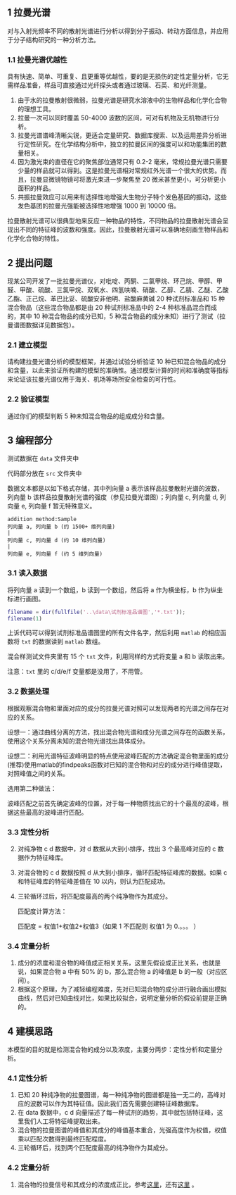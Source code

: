 ## 1 拉曼光谱

对与入射光频率不同的散射光谱进行分析以得到分子振动、转动方面信息，并应用于分子结构研究的一种分析方法。

### 1.1 拉曼光谱优越性

具有快速、简单、可重复、且更重等优越性，要的是无损伤的定性定量分析，它无需样品准备，样品可直接通过光纤探头或者通过玻璃、石英、和光纤测量。

1. 由于水的拉曼散射很微弱，拉曼光谱是研究水溶液中的生物样品和化学化合物的理想工具。
2. 拉曼一次可以同时覆盖 50-4000 波数的区间，可对有机物及无机物进行分析。
3. 拉曼光谱谱峰清晰尖锐，更适合定量研究、数据库搜索、以及运用差异分析进行定性研究。在化学结构分析中，独立的拉曼区间的强度可以和功能集团的数量相关。
4. 因为激光束的直径在它的聚焦部位通常只有 0.2-2 毫米，常规拉曼光谱只需要少量的样品就可以得到。这是拉曼光谱相对常规红外光谱一个很大的优势。而且，拉曼显微镜物镜可将激光束进一步聚焦至 20 微米甚至更小，可分析更小面积的样品。
5. 共振拉曼效应可以用来有选择性地增强大生物分子特个发色基团的振动，这些发色基团的拉曼光强能被选择性地增强 1000 到 10000 倍。

拉曼散射光谱可以很典型地来反应一种物品的特性，不同物品的拉曼散射光谱会呈现出不同的特征峰的波数和强度。因此，拉曼散射光谱可以准确地刻画生物样品和化学化合物的特性。

## 2 提出问题

现某公司开发了一批拉曼光谱仪，对吡啶、丙酮、二氯甲烷、环己烷、甲醇、甲醛、甲酸、硫酸、三氯甲烷、双氧水、四氢呋喃、硝酸、乙醇、乙腈、乙醚、乙酸乙酯、正己烷、苯巴比妥、硫酸安非他明、盐酸麻黄碱 20 种试剂标准品和 15 种混合物品（这些混合物品都是由 20 种试剂标准品中的 2-4 种标准品混合而成的，其中 10 种混合物品的成分已知，5 种混合物品的成分未知）进行了测试（拉曼谱图数据详见数据包）。

### 2.1 建立模型

请构建拉曼光谱分析的模型框架，并通过试验分析验证 10 种已知混合物品的成分和含量，以此来验证所构建的模型的准确性。通过模型计算的时间和准确度等指标来论证该拉曼光谱仪用于海关、机场等场所安全检查的可行性。

### 2.2 验证模型

通过你们的模型判断 5 种未知混合物品的组成成分和含量。

## 3 编程部分

测试数据在 `data` 文件夹中

代码部分放在 `src` 文件夹中

数据文本都是以如下格式存储，其中列向量 a 表示该样品拉曼散射光谱的波数，列向量 b 该样品拉曼散射光谱的强度（参见拉曼光谱图）；列向量 c, 列向量 d, 列向量 e, 列向量 f 暂无特殊意义。

```
addition method:Sample
列向量 a, 列向量 b (约 1500+ 维列向量)
|
列向量 c, 列向量 d (约 10 维列向量)
|
列向量 e, 列向量 f (约 5 维列向量)
```

### 3.1 读入数据

 将列向量 a 读到一个数组，b 读到一个数组，然后将 a 作为横坐标，b 作为纵坐标进行画图。

```matlab
filename = dir(fullfile('..\data\试剂标准品谱图','*.txt'));
filename(1)
```

上诉代码可以得到试剂标准品谱图里的所有文件名字，然后利用 `matlab` 的相应函数将 `txt` 的数据读到 `matlab` 数组。

混合样测试文件夹里有 15 个 `txt` 文件，利用同样的方式将变量 a 和 b 读取出来。

注意：`txt` 里的 c/d/e/f 变量都是没用了，不用管。

### 3.2 数据处理

根据观察混合物和里面对应的成分的拉曼光谱对照可以发现两者的光谱之间存在对应的关系。

设想一：通过曲线分离的方法，找出混合物光谱和成分光谱之间存在的函数关系，使用这个关系分离未知的混合物光谱找出具体成分。

设想二：利用光谱特征波峰明显的特点使用波峰匹配的方法确定混合物里面的成分(推荐)使用matlab的findpeaks函数对已知的混合物和对应的成分进行峰值提取，对照峰值之间的关系。

选用第二种做法：

波峰匹配之前首先确定波峰的位置，对于每一种物质找出它的十个最高的波峰，根据这些最高的波峰进行匹配。

### 3.3 定性分析

2. 对纯净物 c d 数据中，对 d 数据从大到小排序，找出 3 个最高峰对应的 c 数据作为特征峰库。

3. 对混合物的 c d 数据按照 d 从大到小排序，循环匹配特征峰库的数据。如果 c 和特征峰库的特征峰差值在 10 以内，则认为匹配成功。

4. 三轮循环过后，将匹配度最高的两个纯净物作为其成分。

   匹配度计算方法：

   匹配度 =  权值1+权值2+权值3（如果 1 不匹配则 权值1 为 0.。。。 ）

### 3.4 定量分析

1. 成分的浓度和混合物的峰值成正相关关系，这里先假设成正比关系，也就是说，如果混合物 a 中有 50% 的 b，那么混合物 a 的峰值是 b 的一般（对应区间）。
2. 根据这个原理，为了减轻编程难度，先对已知混合物的成分进行融合画出模拟曲线，然后对已知曲线对比，如果比较拟合，说明定量分析的假设前提是正确的。

## 4 建模思路

本模型的目的就是检测混合物的成分以及浓度，主要分两步：定性分析和定量分析。

### 4.1 定性分析

1. 已知 20 种纯净物的拉曼图谱，每一种纯净物的图谱都是独一无二的，高峰对应的波数可以作为其特征值。因此我们首先需要创建特征峰数据库。
2. 在 data 数据中，c d 向量描述了每一种试剂的趋势，其中就包括特征峰，这里我们人工将特征峰提取出来。
3. 混合物的拉曼图谱的峰值和其成分的峰值基本重合，光强高度作为权值，权值乘以匹配次数得到最终匹配程度。
4. 三轮循环后，找到两个匹配度最高的纯净物作为其成分。

### 4.2 定量分析

1. 混合物的拉曼信号和其成分的浓度成正比，参考[这里](<https://wenku.baidu.com/view/8623d85853d380eb6294dd88d0d233d4b14e3fc2?pcf=2>)，还有[这里]([http://f.wanfangdata.com.cn/www/%E6%8B%89%E6%9B%BC%E5%85%89%E8%B0%B1%E5%AE%9A%E9%87%8F%E5%88%86%E6%9E%90%E4%B9%99%E9%86%87%E5%90%AB%E9%87%8F%E7%9A%84%E9%9D%9E%E7%BA%BF%E6%80%A7%E5%9B%9E%E5%BD%92%E6%96%B9%E6%B3%95%E7%A0%94%E7%A9%B6.ashx?isread=true&type=perio&resourceId=gpxygpfx201606031&transaction=%7B%22id%22%3Anull%2C%22transferOutAccountsStatus%22%3Anull%2C%22transaction%22%3A%7B%22id%22%3A%221137691987789504512%22%2C%22status%22%3A1%2C%22createDateTime%22%3Anull%2C%22payDateTime%22%3A1560081881841%2C%22authToken%22%3A%22TGT-3005422-DZtZpl1DhSXinWbuJefFVfy7VjgXpZueMRDc3rgEBtuVmcafnE-my.wanfangdata.com.cn%22%2C%22user%22%3A%7B%22accountType%22%3A%22Group%22%2C%22key%22%3A%22szdx%22%7D%2C%22transferIn%22%3A%7B%22accountType%22%3A%22Income%22%2C%22key%22%3A%22PeriodicalFulltext%22%7D%2C%22transferOut%22%3A%7B%22GTimeLimit.szdx%22%3A3.0%7D%2C%22turnover%22%3A3.0%2C%22orderTurnover%22%3A0.0%2C%22productDetail%22%3A%22perio_gpxygpfx201606031%22%2C%22productTitle%22%3Anull%2C%22userIP%22%3A%22218.17.207.118%22%2C%22organName%22%3Anull%2C%22memo%22%3Anull%2C%22orderUser%22%3A%22szdx%22%2C%22orderChannel%22%3A%22pc%22%2C%22payTag%22%3A%22%22%2C%22webTransactionRequest%22%3Anull%2C%22signature%22%3A%22S61Pf5plrd2JT2PuChu9aw4IuKpRrBcEeUxC3RWINGoBFvNnVbo5TFUEFXchvXlDWDCGhIlba%2FDI%5CnqYiSzIeGueGi%2B7WN1AHMhgeEqR%2FSwGUFVSRlsxsd95rO2tNIheeoGPG%2BCGMbHdCU45a5RQ5r38rR%5Cn%2Bp8EXNjev6dL7uzZsLg%3D%22%2C%22delete%22%3Afalse%7D%2C%22isCache%22%3Afalse%7D](http://f.wanfangdata.com.cn/www/拉曼光谱定量分析乙醇含量的非线性回归方法研究.ashx?isread=true&type=perio&resourceId=gpxygpfx201606031&transaction={"id"%3Anull%2C"transferOutAccountsStatus"%3Anull%2C"transaction"%3A{"id"%3A"1137691987789504512"%2C"status"%3A1%2C"createDateTime"%3Anull%2C"payDateTime"%3A1560081881841%2C"authToken"%3A"TGT-3005422-DZtZpl1DhSXinWbuJefFVfy7VjgXpZueMRDc3rgEBtuVmcafnE-my.wanfangdata.com.cn"%2C"user"%3A{"accountType"%3A"Group"%2C"key"%3A"szdx"}%2C"transferIn"%3A{"accountType"%3A"Income"%2C"key"%3A"PeriodicalFulltext"}%2C"transferOut"%3A{"GTimeLimit.szdx"%3A3.0}%2C"turnover"%3A3.0%2C"orderTurnover"%3A0.0%2C"productDetail"%3A"perio_gpxygpfx201606031"%2C"productTitle"%3Anull%2C"userIP"%3A"218.17.207.118"%2C"organName"%3Anull%2C"memo"%3Anull%2C"orderUser"%3A"szdx"%2C"orderChannel"%3A"pc"%2C"payTag"%3A""%2C"webTransactionRequest"%3Anull%2C"signature"%3A"S61Pf5plrd2JT2PuChu9aw4IuKpRrBcEeUxC3RWINGoBFvNnVbo5TFUEFXchvXlDWDCGhIlba%2FDI\nqYiSzIeGueGi%2B7WN1AHMhgeEqR%2FSwGUFVSRlsxsd95rO2tNIheeoGPG%2BCGMbHdCU45a5RQ5r38rR\n%2Bp8EXNjev6dL7uzZsLg%3D"%2C"delete"%3Afalse}%2C"isCache"%3Afalse})) 。

